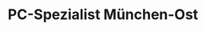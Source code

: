 ---
title: "PC-Spezialist München-Ost"
url: /muenchen/pc-spezialist-muenchen-ost/
shop: Computer
---
